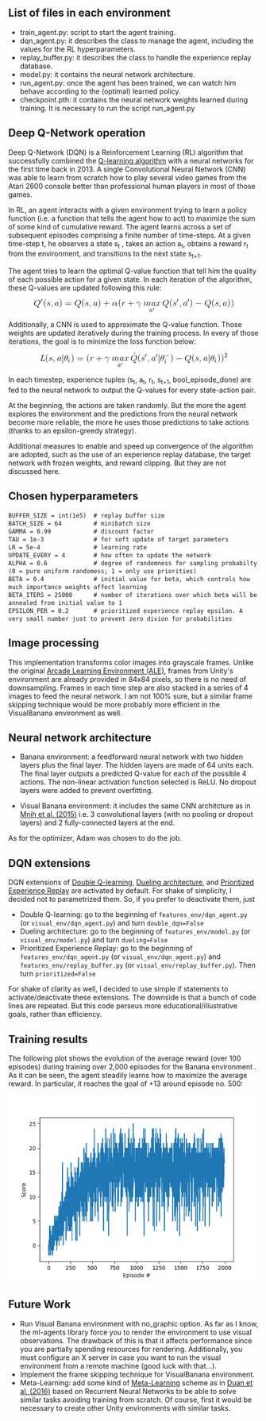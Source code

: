 ## List of files in each environment ##

+ train_agent.py: script to start the agent training.
+ dqn_agent.py: it describes the class to manage the agent, including the values for the RL hyperparameters.
+ replay_buffer.py: it describes the class to handle the experience replay database. 
+ model.py: it contains the neural network architecture.
+ run_agent.py: once the agent has been trained, we can watch him behave according to the (optimal) learned policy.
+ checkpoint.pth: it contains the neural network weights learned during training. It is necessary to run the script run_agent.py 

## Deep Q-Network operation

Deep Q-Network (DQN) is a Reinforcement Learning (RL) algorithm that successfully combined the [Q-learning algorithm](https://link.springer.com/article/10.1007/BF00992698) with a neural networks for the first time back in 2013. A single Convolutional Neural Network (CNN) was able to learn from scratch how to play several video games from the Atari 2600 console better than professional human players in most of those games.

In RL, an agent interacts with a given environment trying to learn a policy function (i.e. a function that tells the agent how to act) to maximize the sum of some kind of cumulative reward. The agent learns across a set of subsequent episodes comprising a finite number of time-steps. At a given time-step t, he observes a state s<sub>t</sub> , takes an action a<sub>t</sub>, obtains a reward r<sub>t</sub> from the environment, and transitions to the next state s<sub>t+1</sub>.

The agent tries to learn the optimal Q-value function that tell him the quality of each possible action for a given state. In each iteration of the algorithm, these Q-values are updated following this rule:

<p align="center"> 
    <img src="./media/q_updating_rule.gif">
</p>

Additionally, a CNN is used to approximate the Q-value function. Those weights are updated iteratively during the training process. In every of those iterations, the goal is to minimize the loss function below:

<p align="center"> 
    <img src="./media/dqn_loss_function.gif">
</p>

In each timestep, experience tuples (s<sub>t</sub>, a<sub>t</sub>, r<sub>t</sub>, s<sub>t+1</sub>, bool_episode_done) are fed to the neural network to output the Q-values for every state-action pair. 

At the beginning, the actions are taken randomly. But the more the agent explores the environment and the predictions from the neural network become more reliable, the more he uses those predictions to take actions (thanks to an epsilon-greedy strategy).

Additional measures to enable and speed up convergence of the algorithm are adopted, such as the use of an experience replay database, the target network with frozen weights, and reward clipping. But they are not discussed here.

## Chosen hyperparameters

    BUFFER_SIZE = int(1e5)  # replay buffer size
    BATCH_SIZE = 64         # minibatch size
    GAMMA = 0.99            # discount factor
    TAU = 1e-3              # for soft update of target parameters
    LR = 5e-4               # learning rate 
    UPDATE_EVERY = 4        # how often to update the network
    ALPHA = 0.6             # degree of randomness for sampling probabilty (0 = pure uniform randomess; 1 = only use priorities)
    BETA = 0.4              # initial value for beta, which controls how much importance weights affect learning
    BETA_ITERS = 25000      # number of iterations over which beta will be annealed from initial value to 1
    EPSILON_PER = 0.2       # prioritized experience replay epsilon. A very small number just to prevent zero divion for probabilities

## Image processing

This implementation transforms color images into grayscale frames. Unlike the original [Arcade Learning Environment (ALE)](https://github.com/mgbellemare/Arcade-Learning-Environment), frames from Unity's environment are already provided in 84x84 pixels, so there is no need of downsampling. Frames in each time step are also stacked in a series of 4 images to feed the neural network. I am not 100% sure, but a similar frame skipping technique would be more probably more efficient in the VisualBanana environment as well.

## Neural network architecture

+ Banana environment: a feedforward neural network with two hidden layers plus the final layer. The hidden layers are made of 64 units each. The final layer outputs a predicted Q-value for each of the possible 4 actions. The non-linear activation function selected is ReLU. No dropout layers were added to prevent overfitting.

+ Visual Banana environment: it includes the same CNN architcture as in [Mnih et al. (2015)](https://web.stanford.edu/class/psych209/Readings/MnihEtAlHassibis15NatureControlDeepRL.pdf) i.e. 3 convolutional layers (with no pooling or dropout layers) and 2 fully-connected layers at the end.

As for the optimizer, Adam was chosen to do the job.

## DQN extensions

DQN extensions of [Double Q-learning](https://arxiv.org/pdf/1509.06461), [Dueling architecture](https://arxiv.org/pdf/1511.06581), and [Prioritized Experience Replay](https://arxiv.org/pdf/1511.05952) are activated by default. For shake of simplicity, I decided not to parametrized them. So, if you prefer to deactivate them, just
+ Double Q-learning: go to the beginning of `features_env/dqn_agent.py` (or `visual_env/dqn_agent.py`) and turn `double_dqn=False`
+ Dueling architecture: go to the beginning of `features_env/model.py` (or `visual_env/model.py`) and turn `dueling=False`
+ Prioritized Experience Replay: go to the beginning of `features_env/dqn_agent.py` (or `visual_env/dqn_agent.py`) and `features_env/replay_buffer.py` (or `visual_env/replay_buffer.py`). Then turn `prioritized=False`

For shake of clarity as well, I decided to use simple if statements to activate/deactivate these extensions. The downside is that a bunch of code lines are repeated. But this code perseus more educational/illustrative goals, rather than efficiency.

## Training results

The following plot shows the evolution of the average reward (over 100 episodes) during training over 2,000 episodes for the Banana environment . As it can be seen, the agent steadily learns how to maximize the average reward. In particular, it reaches the goal of +13 around episode no. 500:

<center><img src="./media/average_reward.png"></center>

## Future Work

+ Run Visual Banana environment with no_graphic option. As far as I know, the ml-agents library force you to render the environment to use visual observations. The drawback of this is that it affects performance since you are partially spending resources for rendering. Additionally, you must configure an X server in case you want to run the visual environment from a remote machine (good luck with that...).
+ Implement the frame skipping technique for VisualBanana environment.
+ Meta-Learning: add some kind of [Meta-Learning](https://www.cell.com/trends/cognitive-sciences/fulltext/S1364-6613(19)30061-0) scheme as in [Duan et al. (2016)](https://arxiv.org/pdf/1611.02779) based on Recurrent Neural Networks to be able to solve similar tasks avoiding training from scratch. Of course, first it would be necessary to create other Unity environments with similar tasks.
